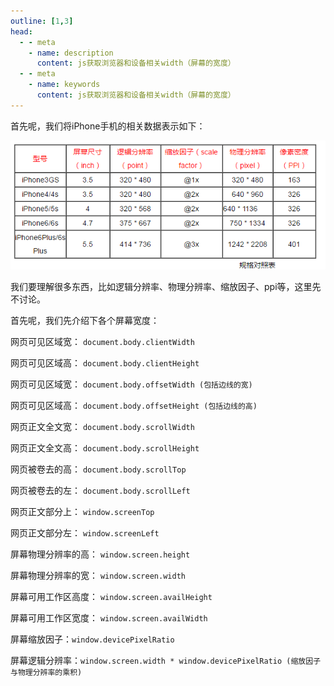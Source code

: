 ```yaml
---
outline: [1,3]
head:
  - - meta
    - name: description
      content: js获取浏览器和设备相关width（屏幕的宽度）
  - - meta
    - name: keywords
      content: js获取浏览器和设备相关width（屏幕的宽度）
---
```



首先呢，我们将iPhone手机的相关数据表示如下：

![alt text](imgs/image.png)

我们要理解很多东西，比如逻辑分辨率、物理分辨率、缩放因子、ppi等，这里先不讨论。

首先呢，我们先介绍下各个屏幕宽度：

网页可见区域宽： `document.body.clientWidth`

网页可见区域高： `document.body.clientHeight`

网页可见区域宽： `document.body.offsetWidth (包括边线的宽)`

网页可见区域高： `document.body.offsetHeight (包括边线的高)`

网页正文全文宽： `document.body.scrollWidth`

网页正文全文高： `document.body.scrollHeight`

网页被卷去的高： `document.body.scrollTop`

网页被卷去的左： `document.body.scrollLeft`

网页正文部分上： `window.screenTop`

网页正文部分左： `window.screenLeft`

屏幕物理分辨率的高： `window.screen.height`

屏幕物理分辨率的宽： `window.screen.width`

屏幕可用工作区高度： `window.screen.availHeight`

屏幕可用工作区宽度： `window.screen.availWidth`

屏幕缩放因子：`window.devicePixelRatio`

屏幕逻辑分辨率：`window.screen.width * window.devicePixelRatio (缩放因子与物理分辨率的乘积)`